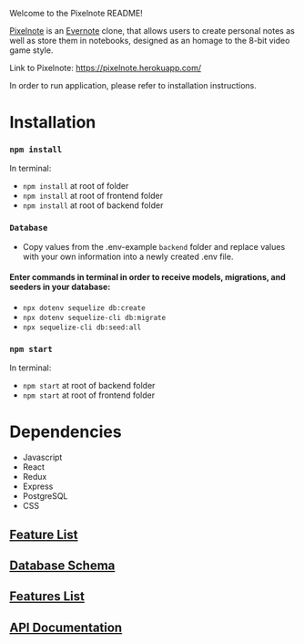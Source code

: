 Welcome to the Pixelnote README!

[Pixelnote](https://pixelnote.herokuapp.com/) is an [Evernote](https://evernote.com/) clone, that allows users to create personal notes as well as store them in notebooks, designed as an homage to the 8-bit video game style.



Link to Pixelnote: https://pixelnote.herokuapp.com/

In order to run application, please refer to installation instructions.

# Installation

### `npm install`
In terminal:
- `npm install` at root of folder
- `npm install` at root of frontend folder
- `npm install` at root of backend folder



### `Database`
- Copy values from the .env-example `backend` folder and replace values with your own information into a newly created .env file.

#### Enter commands in terminal in order to receive models, migrations, and seeders in your database:
- `npx dotenv sequelize db:create`
- `npx dotenv sequelize-cli db:migrate`
- `npx sequelize-cli db:seed:all`

### `npm start`
In terminal:
- `npm start` at root of backend folder
- `npm start` at root of frontend folder

# Dependencies
- Javascript
- React
- Redux
- Express
- PostgreSQL
- CSS


## [Feature List](https://github.com/KBariso/Pixelnote/wiki/Features-List)

## [Database Schema](https://github.com/KBariso/Pixelnote/wiki/Database-Schemas)

## [Features List](https://github.com/KBariso/Pixelnote/wiki/Features-List)

## [API Documentation](https://github.com/KBariso/Pixelnote/wiki/API-Documentation)

